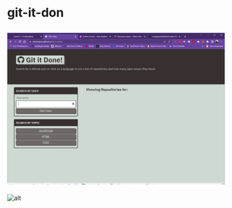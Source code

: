 # git-it-don

## ![alt](assets/images/Git-fix.PNG)

![alt](https://erikaroguie.github.io/git-it-done/)

